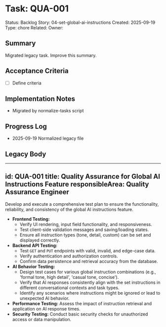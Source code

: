 # Task: QUA-001
Status: Backlog
Story: 04-set-global-ai-instructions
Created: 2025-09-19
Type: chore
Related:
Owner:

## Summary
Migrated legacy task. Improve this summary.

## Acceptance Criteria
- [ ] Define criteria

## Implementation Notes
- Migrated by normalize-tasks script

## Progress Log
- 2025-09-19 Normalized legacy file

## Legacy Body

---
id: QUA-001
title: Quality Assurance for Global AI Instructions Feature
responsibleArea: Quality Assurance Engineer
---
Develop and execute a comprehensive test plan to ensure the functionality, reliability, and consistency of the global AI instructions feature.
*   **Frontend Testing:**
    *   Verify UI rendering, input field functionality, and responsiveness.
    *   Test client-side validation messages and saving/loading states.
    *   Ensure all instruction types (tone, detail, custom) can be set and displayed correctly.
*   **Backend API Testing:**
    *   Test `GET` and `PUT` endpoints with valid, invalid, and edge-case data.
    *   Verify authentication and authorization controls.
    *   Confirm data persistence and retrieval accuracy from the database.
*   **AI Behavior Testing:**
    *   Design test cases for various global instruction combinations (e.g., 'formal tone, high detail', 'casual tone, concise').
    *   Verify that AI responses consistently align with the set instructions in different conversational contexts and task types.
    *   Identify any scenarios where instructions might be ignored or lead to unexpected AI behavior.
*   **Performance Testing:** Assess the impact of instruction retrieval and application on AI response times.
*   **Security Testing:** Conduct basic security checks for unauthorized access or data manipulation.
